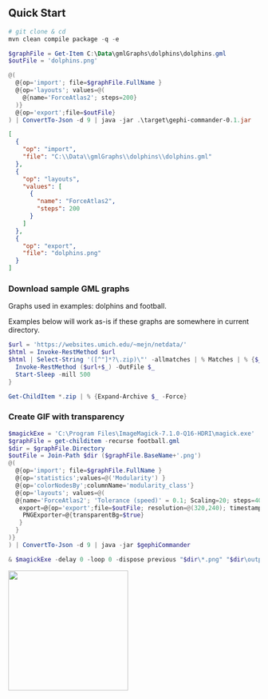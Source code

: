 ## Quick Start
```powershell
# git clone & cd
mvn clean compile package -q -e

$graphFile = Get-Item C:\Data\gmlGraphs\dolphins\dolphins.gml
$outFile = 'dolphins.png'

@(
  @{op='import'; file=$graphFile.FullName }
  @{op='layouts'; values=@(
    @{name='ForceAtlas2'; steps=200}
  )}
  @{op='export';file=$outFile}
) | ConvertTo-Json -d 9 | java -jar .\target\gephi-commander-0.1.jar
```
```json
[
  {
    "op": "import",
    "file": "C:\\Data\\gmlGraphs\\dolphins\\dolphins.gml"
  },
  {
    "op": "layouts",
    "values": [
      {
        "name": "ForceAtlas2",
        "steps": 200
      }
    ]
  },
  {
    "op": "export",
    "file": "dolphins.png"
  }
]
```

### Download sample GML graphs

Graphs used in examples: dolphins and football.

Examples below will work as-is if these graphs are somewhere in current directory.

```powershell
$url = 'https://websites.umich.edu/~mejn/netdata/'
$html = Invoke-RestMethod $url
$html | Select-String '([^"]*?\.zip)\"' -allmatches | % Matches | % {$_.groups[1].value} | Out-GridView -PassThru | % {
  Invoke-RestMethod ($url+$_) -OutFile $_
  Start-Sleep -mill 500
}

Get-ChildItem *.zip | % {Expand-Archive $_ -Force}
```

### Create GIF with transparency
```powershell
$magickExe = 'C:\Program Files\ImageMagick-7.1.0-Q16-HDRI\magick.exe'
$graphFile = get-childitem -recurse football.gml
$dir = $graphFile.Directory
$outFile = Join-Path $dir ($graphFile.BaseName+'.png')
@(
  @{op='import'; file=$graphFile.FullName }
  @{op='statistics';values=@('Modularity') }
  @{op='colorNodesBy';columnName='modularity_class'}
  @{op='layouts'; values=@(
  @{name='ForceAtlas2'; 'Tolerance (speed)' = 0.1; Scaling=20; steps=40; exportEach=1;
   export=@{op='export';file=$outFile; resolution=@(320,240); timestamp=$true
    PNGExporter=@{transparentBg=$true}
   }
  }
)}
) | ConvertTo-Json -d 9 | java -jar $gephiCommander

& $magickExe -delay 0 -loop 0 -dispose previous "$dir\*.png" "$dir\output.gif"
```
<img src="https://github.com/user-attachments/assets/d3fee647-247d-459c-afbf-42648440789a" width="240"/>

